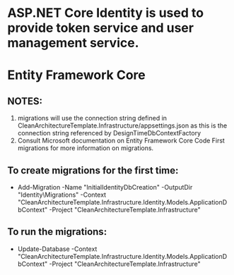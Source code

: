 ﻿# ASP.NET Core Identity is used to provide token service and user management service.

# Entity Framework Core
## NOTES: 
1. migrations will use the connection string defined in CleanArchitectureTemplate.Infrastructure/appsettings.json
      as this is the connection string referenced by DesignTimeDbContextFactory
1. Consult Microsoft documentation on Entity Framework Core Code First migrations for more information on migrations.

## To create migrations for the first time:
* Add-Migration -Name "InitialIdentityDbCreation" -OutputDir "Identity\Migrations" -Context "CleanArchitectureTemplate.Infrastructure.Identity.Models.ApplicationDbContext" -Project "CleanArchitectureTemplate.Infrastructure"

## To run the migrations:
* Update-Database -Context "CleanArchitectureTemplate.Infrastructure.Identity.Models.ApplicationDbContext" -Project "CleanArchitectureTemplate.Infrastructure"